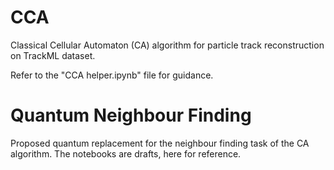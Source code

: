 # CCA
Classical Cellular Automaton (CA) algorithm for particle track reconstruction on TrackML dataset.

Refer to the "CCA helper.ipynb" file for guidance.

# Quantum Neighbour Finding
Proposed quantum replacement for the neighbour finding task of the CA algorithm. The notebooks are drafts, here for reference.
